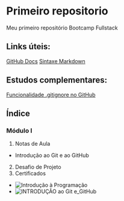 # Primeiro repositorio
Meu primeiro repositório Bootcamp Fullstack

## Links úteis:
[GitHub Docs](https://docs.github.com/pt)
[Sintaxe Markdown](https://www.markdownguide.org/basic-syntax/)

## Estudos complementares:
[Funcionalidade .gitignore no GitHub](https://docs.github.com/pt/get-started/getting-started-with-git/ignoring-files)

## Índice
### Módulo I
1. Notas de Aula
- Introdução ao Git e ao GitHub
2. Desafio de Projeto
3. Certificados
- ![Introdução à Programação](https://user-images.githubusercontent.com/105865840/171063301-6fd9bbb5-2fd0-4fb7-95d6-6e50a03ee8ff.png)
- ![INTRODUÇÃO ao Git e_GitHub](https://user-images.githubusercontent.com/105865840/171063354-df83ee10-e3eb-4ea2-8ee0-3bc12c932d68.png)

